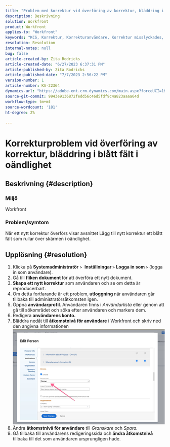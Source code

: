 ```yaml
---
title: "Problem med korrektur vid överföring av korrektur, bläddring i blått fält i oändlighet"
description: Beskrivning
solution: Workfront
product: Workfront
applies-to: "Workfront"
keywords: "KCS, Korrektur, Korrekturanvändare, Korrektur misslyckades, Workfront"
resolution: Resolution
internal-notes: null
bug: false
article-created-by: Zita Rodricks
article-created-date: "6/27/2023 6:37:31 PM"
article-published-by: Zita Rodricks
article-published-date: "7/7/2023 2:56:22 PM"
version-number: 1
article-number: KA-22364
dynamics-url: "https://adobe-ent.crm.dynamics.com/main.aspx?forceUCI=1&pagetype=entityrecord&etn=knowledgearticle&id=7033e4a7-1915-ee11-8f6e-6045bd0061cb"
source-git-commit: 9943e9136872fedd56c46d5fdf9c4a823aaaa64d
workflow-type: tm+mt
source-wordcount: '181'
ht-degree: 2%

---
```


# Korrekturproblem vid överföring av korrektur, bläddring i blått fält i oändlighet

## Beskrivning {#description}


### Miljö

Workfront

### Problem/symtom

När ett nytt korrektur överförs visar avsnittet Lägg till nytt korrektur ett blått fält som rullar över skärmen i oändlighet.


## Upplösning {#resolution}


1. Klicka på <b>Systemadministratör</b> `>`  <b>Inställningar </b>`>` <b>Logga in som </b>`>`  (logga in som användare).
2. Gå till <b>fliken dokument </b>för att överföra ett nytt dokument.
3. <b>Skapa ett nytt korrektur</b> som användaren och se om detta är reproducerbart.
4. Om detta fortfarande är ett problem,<b> utloggning </b>när användaren går tillbaka till administratörsåtkomsten igen.
5. Öppna <b>användarprofil</b>. Användaren finns i *Användarlista* eller genom att gå till sökområdet och söka efter användaren och markera dem.
6. Redigera <b>användarens konto.</b>
7. Bläddra nedåt till <b>åtkomstnivå för användare</b> i Workfront och skriv ned den angivna informationen <b>![](assets/793b8303-2615-ee11-8f6e-6045bd0061cb.png)</b>
8. Ändra <b>åtkomstnivå för användare</b> till *Granskare* och *Spara.*
9. Gå tillbaka till användarens redigeringssida och <b>ändra åtkomstnivå</b> tillbaka till det som användaren ursprungligen hade.

